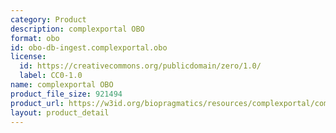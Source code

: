 ```yaml
---
category: Product
description: complexportal OBO
format: obo
id: obo-db-ingest.complexportal.obo
license:
  id: https://creativecommons.org/publicdomain/zero/1.0/
  label: CC0-1.0
name: complexportal OBO
product_file_size: 921494
product_url: https://w3id.org/biopragmatics/resources/complexportal/complexportal.obo
layout: product_detail
---
```

